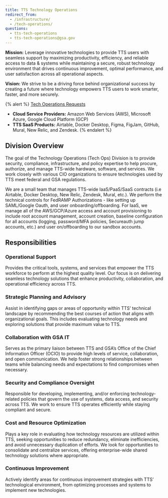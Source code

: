 ```yaml
---
title: TTS Technology Operations
redirect_from:
  - /infrastructure/
  - /tech-operations/
questions:
  - tts-tech-operations
  - tts-tech-operations@gsa.gov
---
```


**Mission:** Leverage innovative technologies to provide TTS users with seamless support by maximizing productivity, efficiency, and reliable access to data & systems while maintaining a secure, robust technology environment that drives continuous improvement, optimal performance, and user satisfaction across all operational aspects. 

**Vision:**  We strive to be a driving force behind organizational success by creating a future where technology empowers TTS users to work smarter, faster, and more securely. 

{% alert %}
<a href="https://gsa.servicenowservices.com/sp?id=sc_cat_item&sys_id=f283c6001bbcd614a546a6cbe54bcbd8">Tech Operations Requests</a>
  - **Cloud Service Providers:** Amazon Web Services (AWS), Microsoft Azure, Google Cloud Platform (GCP)
  - **TTS SaaS Products:** Airtable, Docker Desktop, Figma, FigJam, GitHub, Mural, New Relic, and Zendesk.
{% endalert %}

## Division Overview
The goal of the Technology Operations (Tech Ops) Division is to provide security, compliance, infrastructure, and policy expertise to help procure, authorize, and manage TTS-wide hardware, software, and services. We work closely with various CIO organizations to ensure technologies used by TTS meet federal and GSA regulations.

We are a small team that manages TTS-wide IaaS/PaaS/SaaS contracts (i.e Airtable, Docker Desktop, New Relic, Zendesk, Mural, etc.). We perform the technical controls for FedRAMP Authorizations - like setting up SAML/Google Oauth, and user onboarding/offboarding. For IaaS, we manage all of the AWS/GCP/Azure access and account provisioning to include root account management, account creation, baseline configuration for all accounts (logging, password/MFA policies, Secureauth jump accounts, etc.) and user on/offboarding to our sandbox accounts. 

## Responsibilities

### Operational Support
Provides the critical tools, systems, and services that empower the TTS workforce to perform at the highest quality level. Our focus is on delivering seamless technology solutions that enhance productivity, collaboration, and operational efficiency across TTS.

### Strategic Planning and Advisory
Assist in identifying gaps or areas of opportunity within TTS’ technical landscape by recommending the best courses of action that aligns with organizational goals. This includes evaluating technology needs and exploring solutions that provide maximum value to TTS. 

### Collaboration with GSA IT
Serves as the primary liaison between TTS and GSA’s Office of the Chief Information Officer (OCIO) to provide high levels of service, collaboration, and open communication. We help foster strong relationships between teams while balancing needs and expectations to find compromises when necessary.

### Security and Compliance Oversight
Responsible for developing, implementing, and/or enforcing technology-related policies that govern the use of systems, data access, and security across TTS. We work to ensure TTS operates efficiently while staying compliant and secure. 

### Cost and Resource Optimization
Plays a key role in evaluating how technology resources are utilized within TTS, seeking opportunities to reduce redundancy, eliminate inefficiencies, and avoid unnecessary duplication of efforts. We look for opportunities to consolidate and centralize services, offering enterprise-wide shared technology solutions where appropriate. 

### Continuous Improvement
Actively identify areas for continuous improvement strategies with TTS’ technological environment, from optimizing processes and systems to implement new technologies. 

